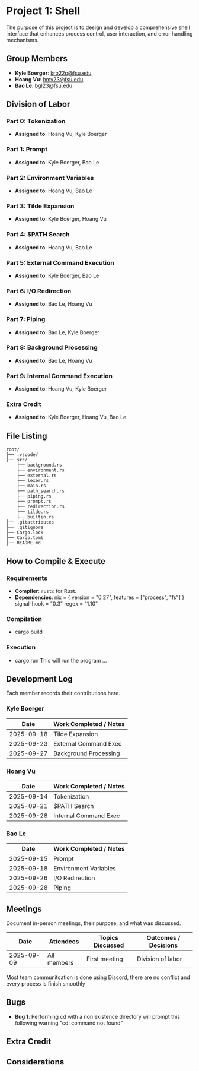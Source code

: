 # Project 1: Shell

The purpose of this project is to design and develop a comprehensive shell interface that enhances process control, user interaction, and error handling mechanisms.

## Group Members
- **Kyle Boerger**: krb22p@fsu.edu
- **Hoang Vu**: hmv23@fsu.edu
- **Bao Le**: bgl23@fsu.edu
## Division of Labor

### Part 0: Tokenization
- **Assigned to**: Hoang Vu, Kyle Boerger

### Part 1: Prompt
- **Assigned to**: Kyle Boerger, Bao Le

### Part 2: Environment Variables
- **Assigned to**: Hoang Vu, Bao Le

### Part 3: Tilde Expansion
- **Assigned to**: Kyle Boerger, Hoang Vu

### Part 4: $PATH Search
- **Assigned to**: Hoang Vu, Bao Le

### Part 5: External Command Execution
- **Assigned to**: Kyle Boerger, Bao Le

### Part 6: I/O Redirection
- **Assigned to**: Bao Le, Hoang Vu

### Part 7: Piping
- **Assigned to**: Bao Le, Kyle Boerger

### Part 8: Background Processing
- **Assigned to**: Bao Le, Hoang Vu

### Part 9: Internal Command Execution
- **Assigned to**: Hoang Vu, Kyle Boerger

### Extra Credit
- **Assigned to**: Kyle Boerger, Hoang Vu, Bao Le

## File Listing
```
root/
├── .vscode/
├── src/
    ├── background.rs
    ├── environment.rs
    ├── external.rs
    ├── lexer.rs
    ├── main.rs
    ├── path_search.rs
    ├── piping.rs
    ├── prompt.rs
    ├── redirection.rs
    ├── tilde.rs
    ├── builtin.rs
├── .gitattributes
├── .gitignore
├── Cargo.lock
├── Cargo.toml
├── README.md

```
## How to Compile & Execute

### Requirements
- **Compiler**: `rustc` for Rust.
- **Dependencies**:
    nix = { version = "0.27", features = ["process", "fs"] }
    signal-hook = "0.3"
    regex = "1.10"


### Compilation
- cargo build
### Execution
- cargo run
This will run the program ...

## Development Log
Each member records their contributions here.

### Kyle Boerger

| Date       | Work Completed / Notes |
|------------|------------------------|
| 2025-09-18 | Tilde Expansion        |
| 2025-09-23 | External Command Exec  |
| 2025-09-27 | Background Processing  |

### Hoang Vu

| Date       | Work Completed / Notes |
|------------|------------------------|
| 2025-09-14 | Tokenization           |
| 2025-09-21 | $PATH Search           |
| 2025-09-28 | Internal Command Exec  |



### Bao Le

| Date       | Work Completed / Notes |
|------------|------------------------|
| 2025-09-15 | Prompt                 |
| 2025-09-18 | Environment Variables  |
| 2025-09-26 | I/O Redirection        |
| 2025-09-28 | Piping                 |


## Meetings
Document in-person meetings, their purpose, and what was discussed.

| Date       | Attendees            | Topics Discussed | Outcomes / Decisions |
|------------|----------------------|------------------|-----------------------|
| 2025-09-09 | All members          | First meeting    | Division of labor     |


Most team communitcation is done using Discord, there are no conflict and every process is finish smoothly


## Bugs
- **Bug 1**: Performing cd with a non existence directory will prompt this following warning "cd: command not found"


## Extra Credit


## Considerations
